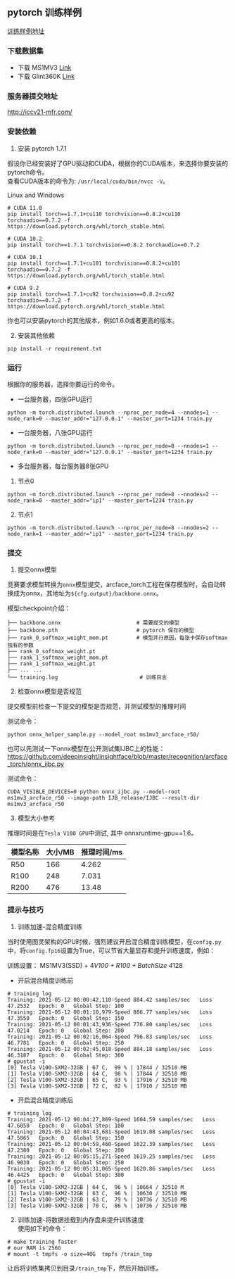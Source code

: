 ## pytorch 训练样例

[训练样例地址]()

### 下载数据集

* 下载 MS1MV3 [Link](https://github.com/deepinsight/insightface/tree/master/challenges/iccv19-lfr)
* 下载 Glint360K [Link](https://github.com/deepinsight/insightface/tree/master/recognition/partial_fc#4-download)

### 服务器提交地址

http://iccv21-mfr.com/

### 安装依赖

1. 安装 pytorch 1.7.1

假设你已经安装好了GPU驱动和CUDA，根据你的CUDA版本，来选择你要安装的pytorch命令。  
查看CUDA版本的命令为: `/usr/local/cuda/bin/nvcc -V`。

Linux and Windows  
```shell
# CUDA 11.0
pip install torch==1.7.1+cu110 torchvision==0.8.2+cu110 torchaudio==0.7.2 -f https://download.pytorch.org/whl/torch_stable.html

# CUDA 10.2
pip install torch==1.7.1 torchvision==0.8.2 torchaudio==0.7.2

# CUDA 10.1
pip install torch==1.7.1+cu101 torchvision==0.8.2+cu101 torchaudio==0.7.2 -f https://download.pytorch.org/whl/torch_stable.html

# CUDA 9.2
pip install torch==1.7.1+cu92 torchvision==0.8.2+cu92 torchaudio==0.7.2 -f https://download.pytorch.org/whl/torch_stable.html

```

你也可以安装pytorch的其他版本，例如1.6.0或者更高的版本。

2. 安装其他依赖

```shell
pip install -r requirement.txt
```

### 运行
根据你的服务器，选择你要运行的命令。

* 一台服务器，四张GPU运行

```shell
python -m torch.distributed.launch --nproc_per_node=4 --nnodes=1 --node_rank=0 --master_addr="127.0.0.1" --master_port=1234 train.py
```

* 一台服务器，八张GPU运行

```shell
python -m torch.distributed.launch --nproc_per_node=8 --nnodes=1 --node_rank=0 --master_addr="127.0.0.1" --master_port=1234 train.py
```

* 多台服务器，每台服务器8张GPU

1. 节点0
```shell
python -m torch.distributed.launch --nproc_per_node=8 --nnodes=2 --node_rank=0 --master_addr="ip1" --master_port=1234 train.py
```

2. 节点1
```shell
python -m torch.distributed.launch --nproc_per_node=8 --nnodes=2 --node_rank=1 --master_addr="ip1" --master_port=1234 train.py
```


### 提交

1. 提交onnx模型

竞赛要求模型转换为`onnx`模型提交，arcface_torch工程在保存模型时，会自动转换成为onnx，其地址为`${cfg.output}/backbone.onnx`。

模型checkpoint介绍：
```shell
├── backbone.onnx                        # 需要提交的模型
├── backbone.pth                         # pytorch 保存的模型
├── rank_0_softmax_weight_mom.pt         # 模型并行原因，每张卡保存softmax独有的参数
├── rank_0_softmax_weight.pt
├── rank_1_softmax_weight_mom.pt
├── rank_1_softmax_weight.pt
├── ... ...
└── training.log                          # 训练日志
```

2. 检查onnx模型是否规范

提交模型前检查一下提交的模型是否规范，并测试模型的推理时间  


测试命令：
```shell
python onnx_helper_sample.py --model_root ms1mv3_arcface_r50/
```

也可以先测试一下onnx模型在公开测试集IJBC上的性能：
https://github.com/deepinsight/insightface/blob/master/recognition/arcface_torch/onnx_ijbc.py

测试命令：
```shell
CUDA_VISIBLE_DEVICES=0 python onnx_ijbc.py --model-root ms1mv3_arcface_r50 --image-path IJB_release/IJBC --result-dir ms1mv3_arcface_r50
```

3. 模型大小参考

推理时间是在`Tesla V100 GPU`中测试, 其中 onnxruntime-gpu==1.6。

| 模型名称      | 大小/MB     | 推理时间/ms      |  
| -------      | ----------  | -----------   |
| R50          | 166         | 4.262         | 
| R100         | 248         | 7.031         |  
| R200         | 476         | 13.48         | 

### 提示与技巧

1. 训练加速-混合精度训练

当时使用图灵架构的GPU时候，强烈建议开启混合精度训练模型，在`config.py`中，将`config.fp16`设置为True，可以节省大量显存和提升训练速度，例如：

训练设置：
MS1MV3(SSD) + 4*V100 + R100 + BatchSize 4*128

- 开启混合精度训练前
```python3
# training log
Training: 2021-05-12 00:00:42,110-Speed 884.42 samples/sec   Loss 47.2532   Epoch: 0   Global Step: 100
Training: 2021-05-12 00:01:10,979-Speed 886.77 samples/sec   Loss 47.3550   Epoch: 0   Global Step: 150
Training: 2021-05-12 00:01:43,936-Speed 776.80 samples/sec   Loss 47.0214   Epoch: 0   Global Step: 200
Training: 2021-05-12 00:02:16,064-Speed 796.83 samples/sec   Loss 46.7781   Epoch: 0   Global Step: 250
Training: 2021-05-12 00:02:45,018-Speed 884.18 samples/sec   Loss 46.3187   Epoch: 0   Global Step: 300
# gpustat -i
[0] Tesla V100-SXM2-32GB | 67 C,  99 % | 17844 / 32510 MB 
[1] Tesla V100-SXM2-32GB | 64 C,  98 % | 17844 / 32510 MB 
[2] Tesla V100-SXM2-32GB | 65 C,  93 % | 17916 / 32510 MB 
[3] Tesla V100-SXM2-32GB | 72 C,  82 % | 17910 / 32510 MB 
```

- 开启混合精度训练后

```python3
# training log
Training: 2021-05-12 00:04:27,869-Speed 1604.59 samples/sec   Loss 47.6050   Epoch: 0   Global Step: 100
Training: 2021-05-12 00:04:43,681-Speed 1619.08 samples/sec   Loss 47.5865   Epoch: 0   Global Step: 150
Training: 2021-05-12 00:04:59,460-Speed 1622.39 samples/sec   Loss 47.2380   Epoch: 0   Global Step: 200
Training: 2021-05-12 00:05:15,271-Speed 1619.25 samples/sec   Loss 46.9030   Epoch: 0   Global Step: 250
Training: 2021-05-12 00:05:31,065-Speed 1620.86 samples/sec   Loss 46.4425   Epoch: 0   Global Step: 300
# gpustat -i
[0] Tesla V100-SXM2-32GB | 64 C,  96 % | 10664 / 32510 M  
[1] Tesla V100-SXM2-32GB | 63 C,  96 % | 10630 / 32510 MB 
[2] Tesla V100-SXM2-32GB | 63 C,  79 % | 10736 / 32510 MB 
[3] Tesla V100-SXM2-32GB | 70 C,  86 % | 10736 / 32510 MB
```

2. 训练加速-将数据挂载到内存盘来提升训练速度  
使用如下的命令：
```shell
# make training faster
# our RAM is 256G
# mount -t tmpfs -o size=40G  tmpfs /train_tmp
```

让后将训练集拷贝到目录`/train_tmp`下，然后开始训练。
